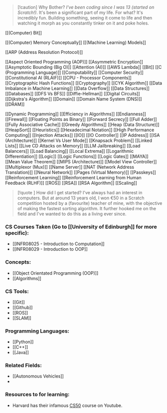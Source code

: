 > [!caution] Why Bother?
> *I've been coding since I was 13 (started on Scratch!)*. It's been a significant part of my life. For what? It's incredibly fun. Building something, seeing it come to life and then watching it morph as you constantly tinker on it and poke holes. 


[[(Computer) Bit]]

[[(Computer) Memory Conceptually]]
[[(Machine Learning) Models]]


[[ARP (Address Resolution Protocol)]]





[[Aspect Oriented Programming (AOP)]]
[[Asymmetric Encryption]]
[[Asymptotic Bounding (Big O)]]
[[Attention (AI)]]
[[AWS Lambda]]
[[Bit]]
[[C (Programming Language)]]
[[Computability]]
[[Computer Security]]
[[Constitutional AI (RLAIF)]]
[[CPU - Processor Components]]
[[Cryptographic Hash Functions]]
[[Cryptography]]
[[CYK Algorithm]]
[[Data Imbalance in Machine Learning]]
[[Data Overflow]]
[[Data Structures]]
[[Databases]]
[[DFS Vs BFS]]
[[Diffie-Hellman]]
[[Digital Circuits]]
[[Dijkstra's Algorithm]]
[[Domain]]
[[Domain Name System (DNS)]]
[[DRAM]]








[[Dynamic Programming]]
[[Efficiency in Algorithms]]
[[Endianness]]
[[Firewall]]
[[Floating Points as Binary]]
[[Forward Secrecy]]
[[Full Adder]]
[[Fully Associative Cache]]
[[Greedy Algorithms]]
[[Heap (Data Structure)]]
[[HeapSort]]
[[Heuristics]]
[[Hexadecimal Notation]]
[[High Performance Computing]]
[[Injection Attacks]]
[[IO]]
[[IO Controller]]
[[IP Address]]
[[ISA (Architecture)]]
[[Kernel Vs User Mode]]
[[Knapsack Problem]]
[[Linked Lists]]
[[Live CD Attacks on Memory]]
[[LLM Jailbreaking]]
[[Load Balancers]]
[[Load Balancing]]
[[Local Extrema]]
[[Logarithmic Differentiation]]
[[Logic]]
[[Logic Functions]]
[[Logic Gates]]
[[MAYA]]
[[Mean Value Theorem]]
[[MIPS (Architecture)]]
[[Model View Controller]]
[[Multiplexor (Mux)]]
[[Name Server]]
[[NAT (Network Address Translation)]]
[[Neural Network]]
[[Pages (Virtual Memory)]]
[[Passkeys]]
[[Reinforcement Learning]]
[[Reinforcement Learning from Human Feedback (RLHF)]]
[[ROS]]
[[RSA]]
[[RSA Algorithm]]
[[Scaling]]



















> [!quote ] How did I get started?
> I've always had an interest in computers. But at around 13 years old, I won €50 in a Scratch competition hosted by a (favourite) teacher of mine, with the objective of making the fastest sorting algorithm. It further hooked me on the field and I've wanted to do this as a living ever since.

### CS Courses Taken (Go to [[University of Edinburgh]] for more specific):
- [[INFR08025 - Introduction to Computation]]
- [[INFR08029 - Introduction to OOP]]

### Concepts:
- [[Object Orientated Programming (OOP)]]
- [[Algorithms]]

### CS Tools:
- [[Git]]
- [[Github]]
- [[ROS]]
- [[SLAM]]

### Programming Languages:
- [[Python]]
- [[C++]]
- [[Java]]

### Related Fields:
- [[Autonomous Vehicles]]
- 

### Resources to for learning:
- Harvard has their infamous [CS50](https://cs50.harvard.edu/x/2023/) course on Youtube.